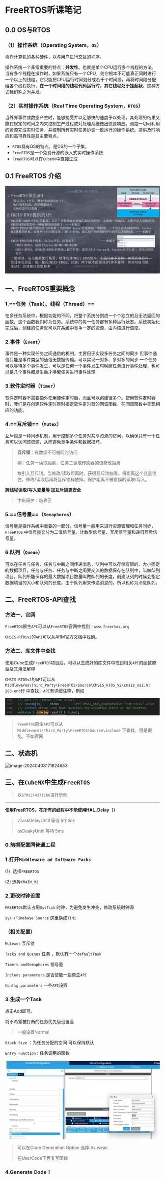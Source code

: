 # FreeRTOS听课笔记

## 0.0 OS与RTOS

### （1）操作系统（Operating System，`OS`）

协作计算机的各种硬件，以与用户进行交互的程序。       

操作系统一个非常重要的特点：**并发性**。也就是单个CPU运行多个线程的方法。
当有多个线程在操作时，如果系统只有一个CPU，则它根本不可能真正同时进行一个以上的线程，它只能把CPU运行时间划分成若干个时间段，再将时间段分配给各个线程执行，**在一个时间段的线程代码运行时，其它线程处于挂起状**。这种方式我们称之为并发。

### （2）实时操作系统（Real Time Operating System，`RTOS`）

当外界事件或数据产生时，能够接受并以足够快的速度予以处理，其处理的结果又能在规定的时间之内来控制生产过程或对处理系统做出快速响应，调度一切可利用的资源完成实时任务，并控制所有实时任务协调一致运行的操作系统。提供及时响应和高可靠性是其主要特点。

- `RTOS`具有OS的特点，是OS的一个子集。
- `FreeRTOS`是一个免费开源的嵌入式实时操作系统
- `FreeRTOS`可以在`CubeMX`中直接生成

## 0.1 FreeRTOS 介绍

![image-20240408170642340](FreeRTOS_assets\image-20240408170642340.png)

## 一、FreeRTOS重要概念

### 1.==任务（Task）、线程（Thread）==

在多任务系统中，根据功能的不同，把整个系统分割成一个个独立的且无法返回的函数，这个函数我们称为任务。系统中的每一任务都有多种运行状态。系统初始化完成后，创建的任务就可以在系统中竞争一定的资源，由内核进行调度。

### 2.事件（`Event`）

事件是一种实现任务之间通信的机制，主要用于实现多任务之间的同步
但事件通信只能是事件类型的通信无数据传输。可以实现一对多、多对多的同步
一个任务可以等待多个事件发生，可以是任何一个事件发生时唤醒任务进行事件处理，也可以是几个事件都发生后才唤醒任务进行事件处理

### 3.软件定时器（`Timer`）

软件定时器不需要额外使用硬件定时器，而且可以创建很多个。使用软件定时器时，我们是在创建软件定时器时指定软件定时器的回调函数，在回调函数中实现相应的功能。

### 4.==互斥锁==（`Mutex`）

互斥锁是一种同步机制，用于控制多个任务对共享资源的访问，以确保只有一个任务可以访问该资源，从而避免竞争条件和数据损坏。
> **互斥锁**：有数据不可被同时访问
>
> 例：任务一读取距离，任务二读取传感器的值修改距离
>
> 故引入互斥锁。当修改/读取距离时，获得互斥锁权限。将距离这个变量锁住。修改/读取后再将互斥锁释放掉。保护距离不被错误的读取/写入。

**跨线程读取/写入变量等 加互斥锁更安全**

> 中断保护：临界区


### 5.==信号量==（`Semaphores`）

信号量是操作系统中重要的一部分，信号量一般用来进行资源管理和任务同步，`FreeRTOS` 中信号量又分为二值信号量、计数型信号量、互斥信号量和递归互斥信号量。

### 6.队列（`Queue`）

可以在任务与任务、任务与中断之间传递消息，队列中可以存储有限的、大小固定的数据项目。任务与任务、任务与中断之间要交流的数据保存在队列中，叫做队列项目。队列所能保存的最大数据项目数量叫做队列的长度，创建队列的时候会指定数据项目的大小和队列的长度。由于队列用来传递消息的，所以也称为消息队列。

## 二、FreeRTOS-API查找

### 方法一、官网

`FreeRTOS`原生`API`可以从`FreeRTOS`官网中找到：`www.freertos.org`

`CMSIS-RTOSv2`的`API`可以从ARM官方文档中找到。

### 方法二、库文件中查找

使用Cube生成`FreeRTOS`项目后，可以从生成好的库文件中找到相关`API`的函数原型及其用法解释

`CMSIS-RTOSv2`的`API`可以从`Middlewares\Third_Party\FreeRTOS\Source\CMSIS_RTOS_V2\cmsis_os2.h：283-end`行
中查找，`API`有详细注释，例如

![image-20240408171711351](FreeRTOS_assets\image-20240408171711351.png)

> `FreeRTOS`原生`API`可以从
> `Middlewares\Third_Party\FreeRTOS\Source\include`
> 下查找，但是很乱，不如官网

## 二、状态机

![image-20240408171824653](D:\Study_log\FreeRTOS_Note\FreeRTOS_assets\image-20240408171824653.png)

## 三、在`CubeMX`中生成`FreeRTOS`

> 以`STM32F427IIh6`进行示例

---

**使用FreeRTOS，在所有的线程中不能使用HAL_Delay（）**

> vTaskDelayUntil 等待 5个tick
>
> osDeakyUntil 等待 5ms

### 0.前期配置同普通工程

### 1.打开`Middleware ad Software Packs`

(1）选择`FREERTOS`

(2) 选择`CMAIM_V2`

### 2.更改时钟设置

`FREERTOS`默认占用`SysTick` 时钟，为避免发生冲突，修改系统时钟源

`sys`->`Timebase Source`  这里换成`TIM1`

### （相关配置）

`Mutexes`   互斥锁

`Tasks and Quenes`   任务 ，默认有一个`dafaultTask`

`Timers andSemaphores`   信号量

`Include parameters`  是否使能一些原生`API`

`Config parameters`   一些`API`设置

### 3.生成一个Task

点击Add即可。

将不希望被打断的任务优先级设置高

> 一般设置Normal

`Stack Size` ：为任务分配的空间  可以保持默认

`Entry Function` : 任务调用的函数

![image-20240408192012674](FreeRTOS_assets\image-20240408192012674.png)

> 可以在Code Generation Option 选择  As weak
>
> 在UserCode下再复写函数

### 4.Generate Code！
